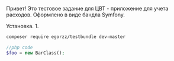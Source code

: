 Привет! Это тестовое задание для ЦВТ - приложение для учета расходов. Оформлено в виде бандла Symfony.

Установка.
1. 
```bash
composer require egorzz/testbundle dev-master
```

```php
//php code 
$foo = new BarClass();
```

